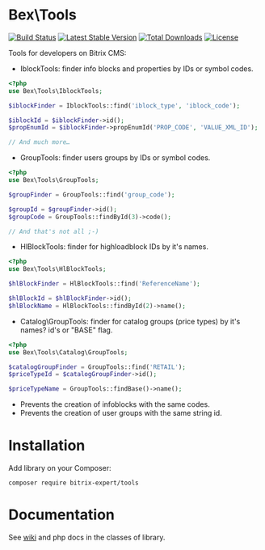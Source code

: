 # Bex\Tools

[![Build Status](https://travis-ci.org/bitrix-expert/tools.svg)](https://travis-ci.org/bitrix-expert/tools)
[![Latest Stable Version](https://poser.pugx.org/bitrix-expert/tools/v/stable)](https://packagist.org/packages/bitrix-expert/tools) 
[![Total Downloads](https://poser.pugx.org/bitrix-expert/tools/downloads)](https://packagist.org/packages/bitrix-expert/tools) 
[![License](https://poser.pugx.org/bitrix-expert/tools/license)](https://packagist.org/packages/bitrix-expert/tools)

Tools for developers on Bitrix CMS:

* IblockTools: finder info blocks and properties by IDs or symbol codes.

```php
<?php
use Bex\Tools\IblockTools;

$iblockFinder = IblockTools::find('iblock_type', 'iblock_code');

$iblockId = $iblockFinder->id();
$propEnumId = $iblockFinder->propEnumId('PROP_CODE', 'VALUE_XML_ID');

// And much more…
```

* GroupTools: finder users groups by IDs or symbol codes.

```php
<?php
use Bex\Tools\GroupTools;

$groupFinder = GroupTools::find('group_code');

$groupId = $groupFinder->id();
$groupCode = GroupTools::findById(3)->code();

// And that's not all ;-)
```

* HlBlockTools: finder for highloadblock IDs by it's names.

```php
<?php
use Bex\Tools\HlBlockTools;

$hlBlockFinder = HlBlockTools::find('ReferenceName');

$hlBlockId = $hlBlockFinder->id();
$hlBlockName = HlBlockTools::findById(2)->name();

```

* Catalog\GroupTools: finder for catalog groups (price types) by it's names? id's or "BASE" flag.

```php
<?php
use Bex\Tools\Catalog\GroupTools;

$catalogGroupFinder = GroupTools::find('RETAIL');
$priceTypeId = $catalogGroupFinder->id();

$priceTypeName = GroupTools::findBase()->name();

```

* Prevents the creation of infoblocks with the same codes.
* Prevents the creation of user groups with the same string id.

# Installation

Add library on your Composer:

```
composer require bitrix-expert/tools
```

# Documentation

See [wiki](https://github.com/bitrix-expert/tools/wiki) and php docs in the classes of library.
